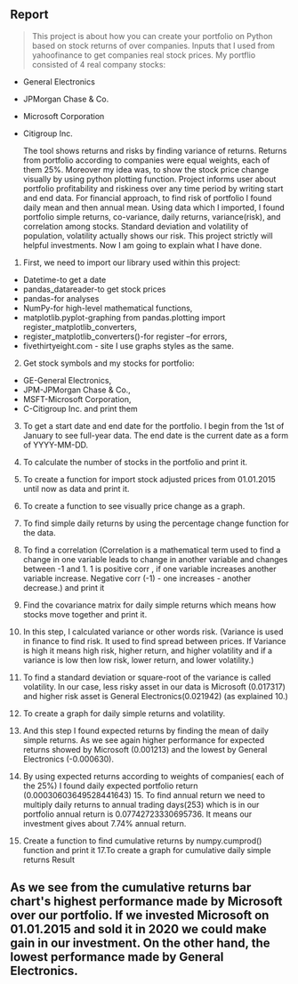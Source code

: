 ## Report

> This project is about how you can create your portfolio on Python based on stock returns of over companies. Inputs that I used from yahoofinance to get companies 
> real stock prices. My portflio consisted of 4 real company stocks: 
- General Electronics
- JPMorgan Chase &amp; Co.
- Microsoft Corporation
- Citigroup Inc.
 
  The tool shows returns and risks by finding variance of returns. Returns from portfolio according
to companies were equal weights, each of them 25%. Moreover my idea was, to show the stock price
change visually by using python plotting function. Project informs user about portfolio profitability and
riskiness over any time period by writing start and end data. For financial approach, to find risk of
portfolio I found daily mean and then annual mean. Using data which I imported, I found portfolio
simple returns, co-variance, daily returns, variance(risk), and correlation among stocks. Standard
deviation and volatility of population, volatility actually shows our risk. This project strictly will helpful
investments.
Now I am going to explain what I have done.

1. First, we need to import our library used within this project:
- Datetime-to get a date
- pandas_datareader-to get stock prices
- pandas-for analyses
- NumPy-for high-level mathematical functions, 
- matplotlib.pyplot-graphing from pandas.plotting import register_matplotlib_converters,
- register_matplotlib_converters()-for register –for errors, 
- fivethirtyeight.com - site I use graphs styles as the same.

2. Get stock symbols and my stocks for portfolio: 
- GE-General Electronics, 
- JPM-JPMorgan Chase &amp; Co.,
- MSFT-Microsoft Corporation, 
- C-Citigroup Inc. and print them

3. To get a start date and end date for the portfolio. I begin from the 1st of January to see full-year data.
The end date is the current date as a form of YYYY-MM-DD.

4. To calculate the number of stocks in the portfolio and print it.

5. To create a function for import stock adjusted prices from 01.01.2015 until now as data and print it.
6. To create a function to see visually price change as a graph.

7. To find simple daily returns by using the percentage change function for the data.
8. To find a correlation (Correlation is a mathematical term used to find a change in one variable leads to change in another variable and changes between -1 and 1. 1 is positive corr , if one variable increases another variable increase. Negative corr (-1) - one increases - another decrease.) and print it
9. Find the covariance matrix for daily simple returns which means how stocks move together and print it.
10. In this step, I calculated variance or other words risk. (Variance is used in finance to find risk. It used to find spread between prices. If Variance is high it means high risk, higher return, and higher volatility and if a variance is low then low risk, lower return, and lower volatility.)
11. To find a standard deviation or square-root of the variance is called volatility. In our case, less risky asset in our data is Microsoft (0.017317) and higher risk asset is General Electronics(0.021942) (as explained 10.)
12. To create a graph for daily simple returns and volatility.
13. And this step I found expected returns by finding the mean of daily simple returns. As we see again higher performance for expected returns showed by Microsoft (0.001213) and the lowest by General Electronics (-0.000630).
14. By using expected returns according to weights of companies( each of the 25%) I found daily expected portfolio return (0.00030603649528441643)
15. To find annual return we need to multiply daily returns to annual trading days(253) which is in our portfolio annual return is 0.07742723330695736. It means our investment gives about 7.74% annual return.
16. Create a function to find cumulative returns by numpy.cumprod() function and print it
17.To create a graph for cumulative daily simple returns Result

## As we see from the cumulative returns bar chart&#39;s highest performance made by Microsoft over our portfolio. If we invested Microsoft on 01.01.2015 and sold it in 2020 we could make gain in our investment. On the other hand, the lowest performance made by General Electronics.
